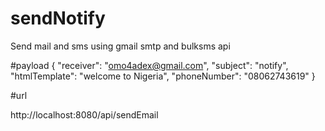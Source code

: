# sendNotify
Send mail and sms using gmail smtp and bulksms api

#payload
{
    "receiver": "omo4adex@gmail.com",
    "subject": "notify",
    "htmlTemplate": "welcome to Nigeria",
    "phoneNumber": "08062743619"
}


#url

http://localhost:8080/api/sendEmail
